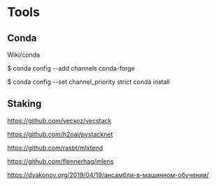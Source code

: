 # Tools

## Conda
Wiki/conda

$ conda config --add channels conda-forge

$ conda config --set channel_priority strict conda install

## Staking

https://github.com/vecxoz/vecstack

https://github.com/h2oai/pystacknet

https://github.com/rasbt/mlxtend

https://github.com/flennerhag/mlens

https://dyakonov.org/2019/04/19/ансамбли-в-машинном-обучении/



